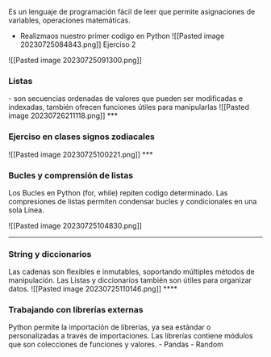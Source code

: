 Es un lenguaje de programación fácil de leer que permite asignaciones de variables, operaciones matemáticas.

- Realizmaos nuestro primer codigo en Python
![[Pasted image 20230725084843.png]]
Ejerciso 2

![[Pasted image 20230725091300.png]]
<h3>Listas</h3>
-  son secuencias ordenadas de valores que pueden ser modificadas e indexadas, también ofrecen funciones útiles para manipularlas 
![[Pasted image 20230726211118.png]]
***
<h3>Ejerciso en clases signos zodiacales</h3>
![[Pasted image 20230725100221.png]]
***
<h3>Bucles y comprensión de listas </h3>
Los Bucles en Python (for, while) repiten codigo determinado. Las compresiones de listas permiten condensar bucles y condicionales en una sola Línea.

![[Pasted image 20230725104830.png]]
***
<h3>String y diccionarios</h3>
Las cadenas son flexibles e inmutables, soportando múltiples métodos de manipulación. Las Listas y diccionarios también son útiles para organizar datos.
![[Pasted image 20230725110146.png]]
****
<h3>Trabajando con librerías externas</h3>
  Python permite la importación de librerías, ya sea estándar o personalizadas a través de importaciones. Las librerías contiene módulos que son colecciones de funciones y valores. 
                             - Pandas 
                             - Random